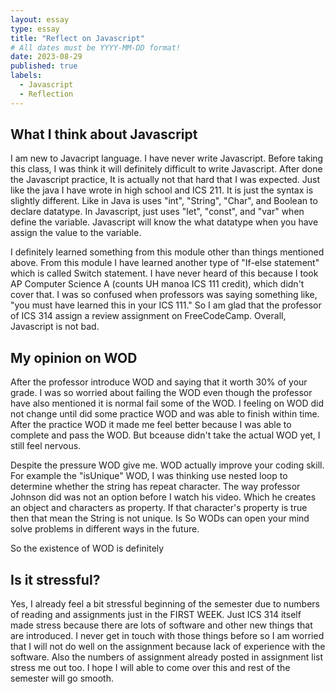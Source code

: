 ```yaml
---
layout: essay
type: essay
title: "Reflect on Javascript"
# All dates must be YYYY-MM-DD format!
date: 2023-08-29
published: true
labels:
  - Javascript
  - Reflection
---
```



## What I think about Javascript

I am new to Javacript language. I have never write Javascript. Before taking this class, I was think it will definitely difficult to write Javascript. After done the Javascript practice, It is actually not that hard that I was expected. Just like the java I have wrote in high school and ICS 211. It is just the syntax is slightly different. Like in Java is uses "int", "String", "Char", and Boolean to declare datatype. In Javascript, just uses "let", "const", and "var" when define the variable. Javascript will know the what datatype when you have assign the value to the variable. 

I definitely learned something from this module other than things mentioned above. From this module I have learned another type of "If-else statement" which is called Switch statement. I have never heard of this because I took AP Computer Science A (counts UH manoa ICS 111 credit), which didn't cover that. I was so confused when professors was saying something like, "you must have learned this in your ICS 111." So I am glad that the professor of ICS 314 assign a review assignment on FreeCodeCamp. Overall, Javascript is not bad.

## My opinion on WOD

After the professor introduce WOD and saying that it worth 30% of your grade. I was so worried about failing the WOD even though the professor have also mentioned it is normal fail some of the WOD. I feeling on WOD did not change until did some practice WOD and was able to finish within time. After the practice WOD it made me feel better because I was able to complete and pass the WOD. But bceause didn't take the actual WOD yet, I still feel nervous.

Despite the pressure WOD give me. WOD actually improve your coding skill. For example the "isUnique" WOD, I was thinking use nested loop to determine whether the string has repeat character. The way professor Johnson did was not an option before I watch his video. Which he creates an object and characters as property. If that character's property is true then that mean the String is not unique. Is So WODs can open your mind solve problems in different ways in the future.

So the existence of WOD is definitely

## Is it stressful?

Yes, I already feel a bit stressful beginning of the semester due to numbers of reading and assignments just in the FIRST WEEK. Just ICS 314 itself made stress because there are lots of software and other new things that are introduced. I never get in touch with those things before so I am worried that I will not do well on the assignment because lack of experience with the software. Also the numbers of assignment already posted in assignment list stress me out too. I hope I will able to come over this and rest of the semester will go smooth.



